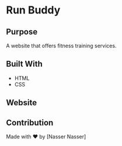 # Run Buddy

## Purpose
A website that offers fitness training services.

## Built With
* HTML
* CSS

## Website


## Contribution
Made with ❤️ by [Nasser Nasser]